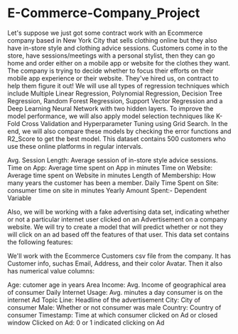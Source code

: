 # E-Commerce-Company_Project
Let's suppose we just got some contract work with an Ecommerce company based in New York City that sells clothing online but they also have in-store style and clothing advice sessions. Customers come in to the store, have sessions/meetings with a personal stylist, then they can go home and order either on a mobile app or website for the clothes they want.  The company is trying to decide whether to focus their efforts on their mobile app experience or their website. They've hired us, on contract to help them figure it out! We will use all types of regression techniques which include Multiple Linear Regression, Polynomial Regression, Decision Tree Regression, Random Forest Regression, Support Vector Regression and a Deep Learning Neural Network with two hidden layers. To improve the model performance, we will also apply model selection techniques like K-Fold Cross Validation and Hyperparameter Tuning using Grid Search. In the end, we will also compare these models by checking the error functions and R2_Score to get the best model. This dataset contains 500 customers who use these online platforms in regular intervals. 


Avg. Session Length: Average session of in-store style advice sessions.
Time on App: Average time spent on App in minutes
Time on Website: Average time spent on Website in minutes
Length of Membership: How many years the customer has been a member.
Daily Time Spent on Site: consumer time on site in minutes 
Yearly Amount Spent:- Dependent Variable


Also, we will be working with a fake advertising data set, indicating whether or not a particular internet user clicked on an Advertisement on a company website. We will try to create a model that will predict whether or not they will click on an ad based off the features of that user.  This data set contains the following features:  

We'll work with the Ecommerce Customers csv file from the company. It has Customer info, suchas Email, Address, and their color Avatar. Then it also has numerical value columns:

Age: cutomer age in years 
Area Income: Avg. Income of geographical area of consumer 
Daily Internet Usage: Avg. minutes a day consumer is on the internet 
Ad Topic Line: Headline of the advertisement 
City: City of consumer 
Male: Whether or not consumer was male 
Country: Country of consumer 
Timestamp: Time at which consumer clicked on Ad or closed window 
Clicked on Ad: 0 or 1 indicated clicking on Ad
